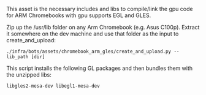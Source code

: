 This asset is the necessary includes and libs to compile/link the gpu code
for ARM Chromebooks with gpu supports EGL and GLES.

Zip up the /usr/lib folder on any Arm Chromebook (e.g. Asus C100p). Extract it somewhere
on the dev machine and use that folder as the input to create_and_upload:

    ./infra/bots/assets/chromebook_arm_gles/create_and_upload.py --lib_path [dir]

This script installs the following GL packages and then bundles them with the
unzipped libs:

    libgles2-mesa-dev libegl1-mesa-dev

